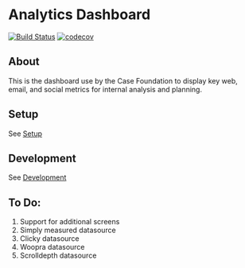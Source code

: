 # Analytics Dashboard

[![Build Status](https://travis-ci.org/casefoundation/analytics-dashboard.svg?branch=master)](https://travis-ci.org/casefoundation/analytics-dashboard)
[![codecov](https://codecov.io/gh/casefoundation/analytics-dashboard/branch/master/graph/badge.svg)](https://codecov.io/gh/casefoundation/analytics-dashboard)

## About

This is the dashboard use by the Case Foundation to display key web, email, and social metrics for internal analysis and planning.

## Setup

See [Setup](doc/Setup.md)

## Development

See [Development](doc/Development.md)

## To Do:

1. Support for additional screens
1. Simply measured datasource
1. Clicky datasource
1. Woopra datasource
1. Scrolldepth datasource
